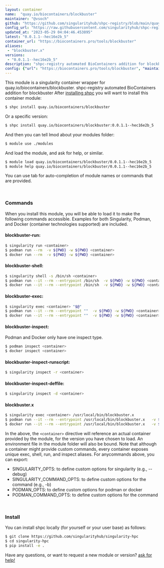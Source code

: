 ```yaml
---
layout: container
name:  "quay.io/biocontainers/blockbuster"
maintainer: "@vsoch"
github: "https://github.com/singularityhub/shpc-registry/blob/main/quay.io/biocontainers/blockbuster/container.yaml"
config_url: "https://raw.githubusercontent.com/singularityhub/shpc-registry/main/quay.io/biocontainers/blockbuster/container.yaml"
updated_at: "2023-05-29 04:04:46.453895"
latest: "0.0.1.1--hec16e2b_5"
container_url: "https://biocontainers.pro/tools/blockbuster"
aliases:
 - "blockbuster.x"
versions:
 - "0.0.1.1--hec16e2b_5"
description: "shpc-registry automated BioContainers addition for blockbuster"
config: {"url": "https://biocontainers.pro/tools/blockbuster", "maintainer": "@vsoch", "description": "shpc-registry automated BioContainers addition for blockbuster", "latest": {"0.0.1.1--hec16e2b_5": "sha256:041e1ad87f7767e493d2a9c916d54d191fbc58f8d201db435f5fae7b7aed61cf"}, "tags": {"0.0.1.1--hec16e2b_5": "sha256:041e1ad87f7767e493d2a9c916d54d191fbc58f8d201db435f5fae7b7aed61cf"}, "docker": "quay.io/biocontainers/blockbuster", "aliases": {"blockbuster.x": "/usr/local/bin/blockbuster.x"}}
---
```


This module is a singularity container wrapper for quay.io/biocontainers/blockbuster.
shpc-registry automated BioContainers addition for blockbuster
After [installing shpc](#install) you will want to install this container module:


```bash
$ shpc install quay.io/biocontainers/blockbuster
```

Or a specific version:

```bash
$ shpc install quay.io/biocontainers/blockbuster:0.0.1.1--hec16e2b_5
```

And then you can tell lmod about your modules folder:

```bash
$ module use ./modules
```

And load the module, and ask for help, or similar.

```bash
$ module load quay.io/biocontainers/blockbuster/0.0.1.1--hec16e2b_5
$ module help quay.io/biocontainers/blockbuster/0.0.1.1--hec16e2b_5
```

You can use tab for auto-completion of module names or commands that are provided.

<br>

### Commands

When you install this module, you will be able to load it to make the following commands accessible.
Examples for both Singularity, Podman, and Docker (container technologies supported) are included.

#### blockbuster-run:

```bash
$ singularity run <container>
$ podman run --rm  -v ${PWD} -w ${PWD} <container>
$ docker run --rm  -v ${PWD} -w ${PWD} <container>
```

#### blockbuster-shell:

```bash
$ singularity shell -s /bin/sh <container>
$ podman run --it --rm --entrypoint /bin/sh  -v ${PWD} -w ${PWD} <container>
$ docker run --it --rm --entrypoint /bin/sh  -v ${PWD} -w ${PWD} <container>
```

#### blockbuster-exec:

```bash
$ singularity exec <container> "$@"
$ podman run --it --rm --entrypoint ""  -v ${PWD} -w ${PWD} <container> "$@"
$ docker run --it --rm --entrypoint ""  -v ${PWD} -w ${PWD} <container> "$@"
```

#### blockbuster-inspect:

Podman and Docker only have one inspect type.

```bash
$ podman inspect <container>
$ docker inspect <container>
```

#### blockbuster-inspect-runscript:

```bash
$ singularity inspect -r <container>
```

#### blockbuster-inspect-deffile:

```bash
$ singularity inspect -d <container>
```


#### blockbuster.x

```bash
$ singularity exec <container> /usr/local/bin/blockbuster.x
$ podman run --it --rm --entrypoint /usr/local/bin/blockbuster.x   -v ${PWD} -w ${PWD} <container> -c " $@"
$ docker run --it --rm --entrypoint /usr/local/bin/blockbuster.x   -v ${PWD} -w ${PWD} <container> -c " $@"
```



In the above, the `<container>` directive will reference an actual container provided
by the module, for the version you have chosen to load. An environment file in the
module folder will also be bound. Note that although a container
might provide custom commands, every container exposes unique exec, shell, run, and
inspect aliases. For anycommands above, you can export:

 - SINGULARITY_OPTS: to define custom options for singularity (e.g., --debug)
 - SINGULARITY_COMMAND_OPTS: to define custom options for the command (e.g., -b)
 - PODMAN_OPTS: to define custom options for podman or docker
 - PODMAN_COMMAND_OPTS: to define custom options for the command

<br>

### Install

You can install shpc locally (for yourself or your user base) as follows:

```bash
$ git clone https://github.com/singularityhub/singularity-hpc
$ cd singularity-hpc
$ pip install -e .
```

Have any questions, or want to request a new module or version? [ask for help!](https://github.com/singularityhub/singularity-hpc/issues)